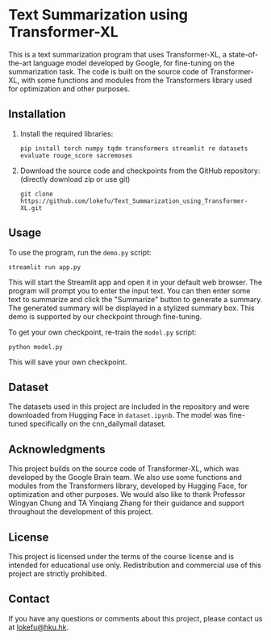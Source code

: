 # Text Summarization using Transformer-XL

This is a text summarization program that uses Transformer-XL, a state-of-the-art language model developed by Google, for fine-tuning on the summarization task. The code is built on the source code of Transformer-XL, with some functions and modules from the Transformers library used for optimization and other purposes.

## Installation

1. Install the required libraries:

   `````
   pip install torch numpy tqdm transformers streamlit re datasets evaluate rouge_score sacremoses

2. Download the source code and checkpoints from the GitHub repository: (directly download zip or use git)

   ````
   git clone https://github.com/lokefu/Text_Summarization_using_Transformer-XL.git

## Usage

To use the program, run the `demo.py` script:

```
streamlit run app.py

```

This will start the Streamlit app and open it in your default web browser. The program will prompt you to enter the input text. You can then enter some text to summarize and click the "Summarize" button to generate a summary. The generated summary will be displayed in a stylized summary box. This demo is supported by our checkpoint through fine-tuning.

To get your own checkpoint, re-train the `model.py` script:

```
python model.py

```

This will save your own checkpoint.

## Dataset

The datasets used in this project are included in the repository and were downloaded from Hugging Face in `dataset.ipynb`. The model was fine-tuned specifically on the cnn_dailymail dataset.

## Acknowledgments

This project builds on the source code of Transformer-XL, which was developed by the Google Brain team. We also use some functions and modules from the Transformers library, developed by Hugging Face, for optimization and other purposes. We would also like to thank Professor Wingyan Chung and TA Yinqiang Zhang for their guidance and support throughout the development of this project.

## License

This project is licensed under the terms of the course license and is intended for educational use only. Redistribution and commercial use of this project are strictly prohibited.

## Contact

If you have any questions or comments about this project, please contact us at lokefu@hku.hk.
